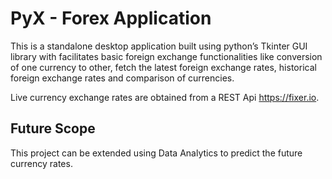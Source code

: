 # PyX - Forex Application

This is a standalone desktop application built using python’s Tkinter GUI library with facilitates basic foreign exchange functionalities like conversion of one currency to other, fetch the latest foreign exchange rates, historical foreign exchange rates and comparison of currencies.

Live currency exchange rates are obtained from a REST Api  https://fixer.io. 

## Future Scope
This project can be extended using Data Analytics to predict the future currency rates.
